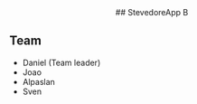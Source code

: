 <div align="center">
## StevedoreApp B
</div>

## **Team**
+ Daniel (Team leader)
+ Joao
+ Alpaslan
+ Sven
